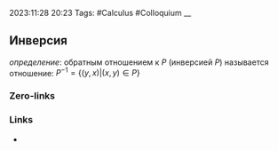 2023:11:28 20:23
Tags: #Calculus #Colloquium
__
## Инверсия
*определение*:
обратным отношением к $P$ (инверсией $P$) называется отношение:
$P^{-1} = \{(y,x) | (x,y) \in P\}$

### Zero-links

### Links
-
